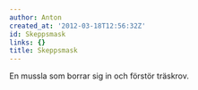 ```yaml
---
author: Anton
created_at: '2012-03-18T12:56:32Z'
id: Skeppsmask
links: {}
title: Skeppsmask
---
```


En mussla som borrar sig in och förstör träskrov.
